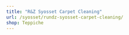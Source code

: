 ```yaml
---
title: "R&Z Syosset Carpet Cleaning"
url: /syosset/rundz-syosset-carpet-cleaning/
shop: Teppiche
---
```

